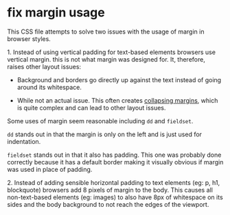 # fix margin usage

This CSS file attempts to solve two issues with the usage of margin in browser styles.

1\. Instead of using vertical padding for text-based elements browsers use vertical margin. this is not what margin was designed for. It, therefore, raises other layout issues:

- Background and borders go directly up against the text instead of going around its whitespace.

- While not an actual issue. This often creates [collapsing margins](https://developer.mozilla.org/en-US/docs/Web/CSS/CSS_Box_Model/Mastering_margin_collapsing), which is quite complex and can lead to other layout issues.
  
Some uses of margin seem reasonable including `dd` and `fieldset`.

`dd` stands out in that the margin is only on the left and is just used for indentation.

`fieldset` stands out in that it also has padding. This one was probably done correctly because it has a default border making it visually obvious if margin was used in place of padding.

2\. Instead of adding sensible horizontal padding to text elements (eg: p, h1, blockquote) browsers add 8 pixels of margin to the body. This causes all non-text-based elements (eg: images) to also have 8px of whitespace on its sides and the body background to not reach the edges of the viewport.
